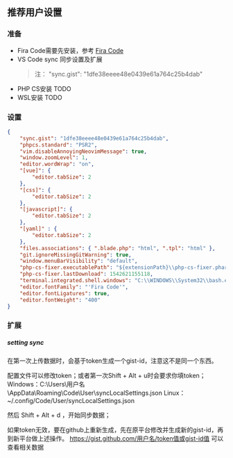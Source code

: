 ## 推荐用户设置

### 准备

* Fira Code需要先安装，参考 [Fira Code](https://github.com/ydalbj/skills/blob/master/Tools/Editors/VSCode/font.md)
* VS Code sync 同步设置及扩展
    > 注： "sync.gist": "1dfe38eeee48e0439e61a764c25b4dab"
* PHP CS安装 TODO
* WSL安装 TODO

### 设置
```json
{
    "sync.gist": "1dfe38eeee48e0439e61a764c25b4dab",
    "phpcs.standard": "PSR2",
    "vim.disableAnnoyingNeovimMessage": true,
    "window.zoomLevel": 1,
    "editor.wordWrap": "on",
    "[vue]": {
        "editor.tabSize": 2
    },
    "[css]": {
        "editor.tabSize": 2
    },
    "[javascript]": {
        "editor.tabSize": 2
    },
    "[yaml]" : {
        "editor.tabSize": 2
    },
    "files.associations": { ".blade.php": "html", ".tpl": "html" },
    "git.ignoreMissingGitWarning": true,
    "window.menuBarVisibility": "default",
    "php-cs-fixer.executablePath": "${extensionPath}\\php-cs-fixer.phar",
    "php-cs-fixer.lastDownload": 1542621155118,
    "terminal.integrated.shell.windows": "C:\\WINDOWS\\System32\\bash.exe",
    "editor.fontFamily": "'Fira Code'",
    "editor.fontLigatures": true,
    "editor.fontWeight": "400"
}
```

### 扩展

##### setting sync

  在第一次上传数据时，会基于token生成一个gist-id，注意这不是同一个东西。

  配置文件可以修改token；或者第一次Shift + Alt + u时会要求你填token； 
  Windows：C:\Users\用户名\AppData\Roaming\Code\User\syncLocalSettings.json 
  Linux：~/.config/Code/User/syncLocalSettings.json

  然后 Shift + Alt + d ，开始同步数据；

  如果token无效，要在github上重新生成，先在原平台修改并生成新的gist-id，再到新平台做上述操作。 
  https://gist.github.com/用户名/token值或gist-id值 可以查看相关数据

